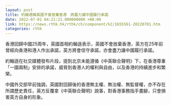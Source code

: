 ```yaml
---
layout: post
title: 約翰遜稱英國不會放棄香港　將盡力讓中國履行承諾
date: 2022-07-01 04:21:21.000000000 +08:00
link: https://news.rthk.hk/rthk/ch/component/k2/1655561-20220701.htm
categories: rthk
---
```


香港回歸中國25周年，英國首相約翰遜表示，英國不會放棄香港，英方在25年前曾經向香港和港人作出承諾，英方將會信守承諾，亦會盡力讓中國履行承諾。

約翰遜在社交媒體發布片段，提到北京未能遵循《中英聯合聲明》下，在香港尊重「一國兩制」安排的承諾，威脅到香港人的權利與自由，以及香港的持續進步和繁榮。

中國外交部早前強調，英國對回歸後的香港無主權、無治權、無監督權，亦不存在所謂歷史責任，英方反覆拿《中英聯合聲明》說事，對香港事務指手畫腳，只會損害英方自身的形象。
